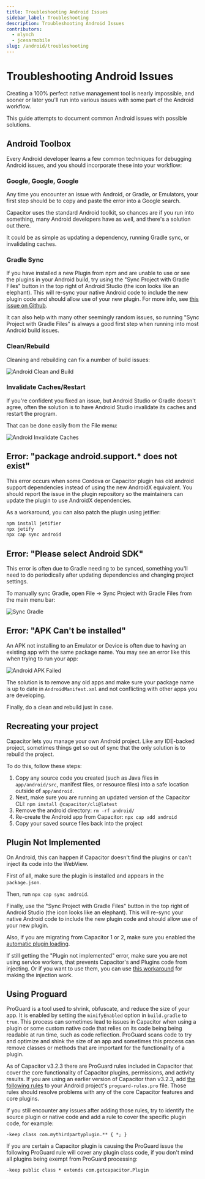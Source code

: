 ```yaml
---
title: Troubleshooting Android Issues
sidebar_label: Troubleshooting
description: Troubleshooting Android Issues
contributors:
  - mlynch
  - jcesarmobile
slug: /android/troubleshooting
---
```


# Troubleshooting Android Issues

Creating a 100% perfect native management tool is nearly impossible, and sooner or later you'll run into various issues with some part of the Android workflow.

This guide attempts to document common Android issues with possible solutions.

## Android Toolbox

Every Android developer learns a few common techniques for debugging Android issues, and you should incorporate these into your workflow:

### Google, Google, Google

Any time you encounter an issue with Android, or Gradle, or Emulators, your first step should be to copy and paste the error into a Google search.

Capacitor uses the standard Android toolkit, so chances are if you run into something, many Android developers have as well, and there's a solution out there.

It could be as simple as updating a dependency, running Gradle sync, or invalidating caches.

### Gradle Sync

If you have installed a new Plugin from npm and are unable to use or see the plugins in your Android build, try using the "Sync Project with Gradle Files" button in the top right of Android Studio (the icon looks like an elephant). This will re-sync your native Android code to include the new plugin code and should allow use of your new plugin. For more info, see [this issue on Github](https://github.com/ionic-team/capacitor/issues/4012).

It can also help with many other seemingly random issues, so running "Sync Project with Gradle Files" is always a good first step when running into most Android build issues.

### Clean/Rebuild

Cleaning and rebuilding can fix a number of build issues:

![Android Clean and Build](../../../../static/img/v3/docs/android/clean-rebuild.png)

### Invalidate Caches/Restart

If you're confident you fixed an issue, but Android Studio or Gradle doesn't agree, often the solution is to have Android Studio invalidate its caches and restart the program.

That can be done easily from the File menu:

![Android Invalidate Caches](../../../../static/img/v3/docs/android/invalidate-caches.png)

## Error: "package android.support.\* does not exist"

This error occurs when some Cordova or Capacitor plugin has old android support dependencies instead of using the new AndroidX equivalent.
You should report the issue in the plugin repository so the maintainers can update the plugin to use AndroidX dependencies.

As a workaround, you can also patch the plugin using jetifier:

```bash
npm install jetifier
npx jetify
npx cap sync android
```

## Error: "Please select Android SDK"

This error is often due to Gradle needing to be synced, something you'll need to do
periodically after updating dependencies and changing project settings.

To manually sync Gradle, open File -> Sync Project with Gradle Files from the main menu bar:

![Sync Gradle](../../../../static/img/v3/docs/android/sync-gradle.png)

## Error: "APK Can't be installed"

An APK not installing to an Emulator or Device is often due to having an existing app with the same package name. You may see an error like this when trying to run your app:

![Android APK Failed](../../../../static/img/v3/docs/android/apk-failed.png)

The solution is to remove any old apps and make sure your package name is up to date in `AndroidManifest.xml` and not conflicting with other apps you are developing.

Finally, do a clean and rebuild just in case.

## Recreating your project

Capacitor lets you manage your own Android project. Like any IDE-backed project, sometimes things get so out of sync that the only solution is to rebuild the project.

To do this, follow these steps:

1. Copy any source code you created (such as Java files in `app/android/src`, manifest files, or resource files) into a safe location outside of `app/android`.
2. Next, make sure you are running an updated version of the Capacitor CLI: `npm install @capacitor/cli@latest`
3. Remove the android directory: `rm -rf android/`
4. Re-create the Android app from Capacitor: `npx cap add android`
5. Copy your saved source files back into the project

## Plugin Not Implemented

On Android, this can happen if Capacitor doesn't find the plugins or can't inject its code into the WebView.

First of all, make sure the plugin is installed and appears in the `package.json`.

Then, run `npx cap sync android`.

Finally, use the "Sync Project with Gradle Files" button in the top right of Android Studio (the icon looks like an elephant). This will re-sync your native Android code to include the new plugin code and should allow use of your new plugin.

Also, if you are migrating from Capacitor 1 or 2, make sure you enabled the [automatic plugin loading](https://capacitorjs.com/docs/updating/3-0#switch-to-automatic-android-plugin-loading).

If still getting the "Plugin not implemented" error, make sure you are not using service workers, that prevents Capacitor's and Plugins code from injecting. Or if you want to use them, you can use [this workaround](https://github.com/ionic-team/capacitor/issues/1655#issuecomment-579229390) for making the injection work.

## Using Proguard

ProGuard is a tool used to shrink, obfuscate, and reduce the size of your app. It is enabled by setting the `minifyEnabled` option in `build.gradle` to `true`. This process can sometimes lead to issues in Capacitor when using a plugin or some custom native code that relies on its code being being readable at run time, such as code reflection. ProGuard scans code to try and optimize and shink the size of an app and sometimes this process can remove classes or methods that are important for the functionality of a plugin.

As of Capacitor v3.2.3 there are ProGuard rules included in Capacitor that cover the core functionality of Capacitor plugins, permissions, and activity results. If you are using an earlier version of Capacitor than v3.2.3, add [the following rules](https://github.com/ionic-team/capacitor/blob/main/android/capacitor/proguard-rules.pro) to your Android project's `proguard-rules.pro` file. Those rules should resolve problems with any of the core Capacitor features and core plugins.

If you still encounter any issues after adding those rules, try to identify the source plugin or native code and add a rule to cover the specific plugin code, for example:

```
-keep class com.mythirdpartyplugin.** { *; }
```

If you are certain a Capacitor plugin is causing the ProGuard issue the following ProGuard rule will cover any plugin class code, if you don't mind all plugins being exempt from ProGuard processing:

```
-keep public class * extends com.getcapacitor.Plugin
```
